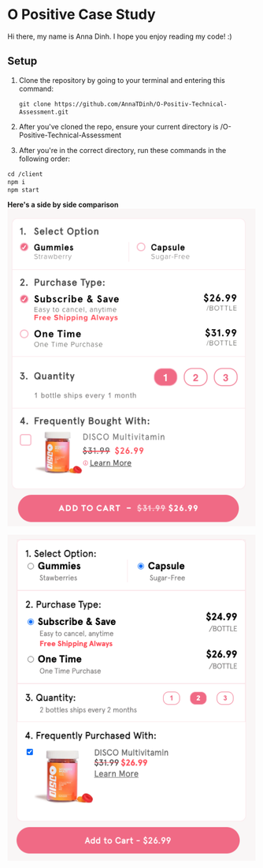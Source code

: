 # O Positive Case Study

Hi there, my name is Anna Dinh. I hope you enjoy reading my code! :)

## Setup

1. Clone the repository by going to your terminal and entering this command:

   ```
   git clone https://github.com/AnnaTDinh/O-Positiv-Technical-Assessment.git
   ```

2. After you've cloned the repo, ensure your current directory is /O-Positive-Technical-Assessment
3. After you're in the correct directory, run these commands in the following order:

```
cd /client
npm i
npm start
```

**Here's a side by side comparison**
![Website O Positive](https://github.com/AnnaTDinh/O-Positiv-Technical-Assessment/blob/master/Screen%20Shot%202022-09-11%20at%209.00.32%20PM.png)

![Website O Positive Clone](https://github.com/AnnaTDinh/O-Positiv-Technical-Assessment/blob/master/my-version.png)
